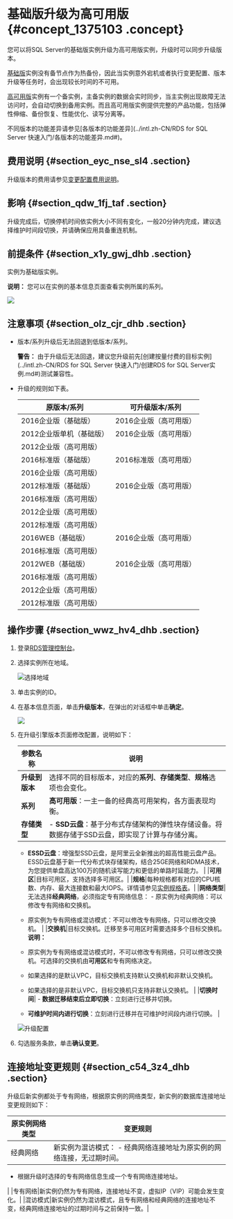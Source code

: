 # 基础版升级为高可用版 {#concept_1375103 .concept}

您可以将SQL Server的基础版实例升级为高可用版实例，升级时可以同步升级版本。

[基础版](../intl.zh-CN/云数据库RDS简介/产品系列/基础版.md#)实例没有备节点作为热备份，因此当实例意外宕机或者执行变更配置、版本升级等任务时，会出现较长时间的不可用。

[高可用版](../intl.zh-CN/云数据库RDS简介/产品系列/高可用版.md#)实例有一个备实例，主备实例的数据会实时同步，当主实例出现故障无法访问时，会自动切换到备用实例。而且高可用版实例提供完整的产品功能，包括弹性伸缩、备份恢复、性能优化、读写分离等。

不同版本的功能差异请参见[各版本的功能差异](../intl.zh-CN/RDS for SQL Server 快速入门/各版本的功能差异.md#)。

## 费用说明 {#section_eyc_nse_sl4 .section}

升级版本的费用请参见[变更配置费用说明](../intl.zh-CN/云数据库RDS价格/变更配置费用说明.md#)。

## 影响 {#section_qdw_1fj_taf .section}

升级完成后，切换停机时间依实例大小不同有变化，一般20分钟内完成，建议选择维护时间段切换，并请确保应用具备重连机制。

## 前提条件 {#section_x1y_gwj_dhb .section}

实例为基础版实例。

**说明：** 您可以在实例的基本信息页面查看实例所属的系列。

![](http://static-aliyun-doc.oss-cn-hangzhou.aliyuncs.com/assets/img/7788/156888696854372_zh-CN.png)

## 注意事项 {#section_olz_cjr_dhb .section}

-   版本/系列升级后无法回退到低版本/系列。

    **警告：** 由于升级后无法回退，建议您升级前先[创建按量付费的目标实例](../intl.zh-CN/RDS for SQL Server 快速入门/创建RDS for SQL Server实例.md#)测试兼容性。

-   升级的规则如下表。

    |原版本/系列|可升级版本/系列|
    |------|--------|
    |2016企业版（基础版）|2016企业版（高可用版）|
    |2012企业版单机（基础版）|2016企业版（高可用版）|
    |2012企业版（高可用版）|
    |2016标准版（基础版）|2016标准版（高可用版）|
    |2016企业版（高可用版）|
    |2012标准版（基础版）|2016企业版（高可用版）|
    |2016标准版（高可用版）|
    |2012企业版（高可用版）|
    |2012标准版（高可用版）|
    |2016WEB（基础版）|2016企业版（高可用版）|
    |2016标准版（高可用版）|
    |2012WEB（基础版）|2016企业版（高可用版）|
    |2016标准版（高可用版）|
    |2012企业版（高可用版）|
    |2012标准版（高可用版）|


## 操作步骤 {#section_wwz_hv4_dhb .section}

1.  登录[RDS管理控制台](https://rds.console.aliyun.com/)。
2.  选择实例所在地域。

    ![选择地域](http://static-aliyun-doc.oss-cn-hangzhou.aliyuncs.com/assets/img/7814/156888696836543_zh-CN.png)

3.  单击实例的ID。
4.  在基本信息页面，单击**升级版本**，在弹出的对话框中单击**确定**。

    ![](http://static-aliyun-doc.oss-cn-hangzhou.aliyuncs.com/assets/img/1095426/156888696953145_zh-CN.png)

5.  在升级引擎版本页面修改配置，说明如下：

    |参数名称|说明|
    |----|--|
    |**升级到版本**|选择不同的目标版本，对应的**系列**、**存储类型**、**规格**选项也会变化。|
    |**系列**|**高可用版**：一主一备的经典高可用架构，各方面表现均衡。|
    |**存储类型**|     -   **SSD云盘**：基于分布式存储架构的弹性块存储设备。将数据存储于SSD云盘，即实现了计算与存储分离。
    -   **ESSD云盘**：增强型SSD云盘，是阿里云全新推出的超高性能云盘产品。ESSD云盘基于新一代分布式块存储架构，结合25GE网络和RDMA技术，为您提供单盘高达100万的随机读写能力和更低的单路时延能力。
 |
    |**可用区**|目标可用区，支持选择多可用区。|
    |**规格**|每种规格都有对应的CPU核数、内存、最大连接数和最大IOPS。详情请参见[实例规格表](../intl.zh-CN/云数据库RDS简介/实例规格/实例规格表.md#)。|
    |**网络类型**|无法选择**经典网络**，必须指定专有网络信息：     -   原实例为经典网络：可以修改专有网络和交换机。
    -   原实例为专有网络或混访模式：不可以修改专有网络，只可以修改交换机。
 |
    |**交换机**|目标交换机。迁移至多可用区时需要选择多个目标交换机。 **说明：** 

    -   原实例为专有网络或混访模式时，不可以修改专有网络，只可以修改交换机。可选择的交换机由**可用区**和专有网络决定。
    -   如果选择的是默认VPC，目标交换机支持默认交换机和非默认交换机。
    -   如果选择的是非默认VPC，目标交换机只支持非默认交换机。
 |
    |**切换时间**|     -   **数据迁移结束后立即切换**：立刻进行迁移并切换。
    -   **可维护时间内进行切换**：立刻进行迁移并在可维护时间段内进行切换。
 |

    ![升级配置](http://static-aliyun-doc.oss-cn-hangzhou.aliyuncs.com/assets/img/142817/156888696941116_zh-CN.png)

6.  勾选服务条款，单击**确认变更**。

## 连接地址变更规则 {#section_c54_3z4_dhb .section}

升级后新实例都处于专有网络，根据原实例的网络类型，新实例的数据库连接地址变更规则如下：

|原实例网络类型|变更规则|
|-------|----|
|经典网络|新实例为混访模式： -   经典网络连接地址为原实例的网络连接，无过期时间。
-   根据升级时选择的专有网络信息生成一个专有网络连接地址。

 |
|专有网络|新实例仍然为专有网络，连接地址不变，虚拟IP（VIP）可能会发生变化。|
|混访模式|新实例仍然为混访模式，且专有网络和经典网络的连接地址不变，经典网络连接地址的过期时间与之前保持一致。|

